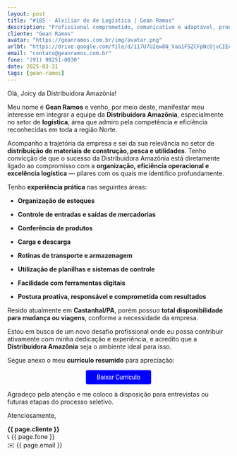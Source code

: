 ```yaml
---
layout: post
title: "#185 - Alxiliar de de Logística | Gean Ramos"
description: "Profissional comprometido, comunicativo e adaptável, pronto para agregar valor à equipe!"
cliente: "Gean Ramos"
avatar: "https://geanramos.com.br/img/avatar.png"
urlbt: "https://drive.google.com/file/d/117U7U2ew8N_Vaa1F5ZCFpNcOjvCIEARF/export?format=pdf"
email: "contato@geanramos.com.br"
fone: "(91) 98251-0830"
date: 2025-03-31
tags: [gean-ramos]
---
```


Olá, Joicy da Distribuidora Amazônia!

Meu nome é **Gean Ramos** e venho, por meio deste, manifestar meu interesse em integrar a equipe da **Distribuidora Amazônia**, especialmente no setor de **logística**, área que admiro pela competência e eficiência reconhecidas em toda a região Norte.

Acompanho a trajetória da empresa e sei da sua relevância no setor de **distribuição de materiais de construção, pesca e utilidades**. Tenho convicção de que o sucesso da Distribuidora Amazônia está diretamente ligado ao compromisso com a **organização, eficiência operacional e excelência logística** — pilares com os quais me identifico profundamente.

Tenho **experiência prática** nas seguintes áreas:

-   **Organização de estoques**
    
-   **Controle de entradas e saídas de mercadorias**
    
-   **Conferência de produtos**
    
-   **Carga e descarga**
    
-   **Rotinas de transporte e armazenagem**
    
-   **Utilização de planilhas e sistemas de controle**
    
-   **Facilidade com ferramentas digitais**
    
-   **Postura proativa, responsável e comprometida com resultados**
    

Resido atualmente em **Castanhal/PA**, porém possuo **total disponibilidade para mudança ou viagens**, conforme a necessidade da empresa.

Estou em busca de um novo desafio profissional onde eu possa contribuir ativamente com minha dedicação e experiência, e acredito que a **Distribuidora Amazônia** seja o ambiente ideal para isso.

Segue anexo o meu **currículo resumido** para apreciação:

<center><a href="{{ page.urlbt }}" class="btn" style="display: inline-block;padding: 8px 25px;color: white;font-size: 14px;text-decoration: none;border-radius: 4px;text-align: center;cursor: pointer;display: inline-block;font-weight: 400;font-family: 'Roboto', Tahoma, Verdana, Segoe, sans-serif;background-color: #00f;">Baixar Currículo</a></center>


Agradeço pela atenção e me coloco à disposição para entrevistas ou futuras etapas do processo seletivo.

Atenciosamente,

**{{ page.cliente }}**<br>
📞 {{ page.fone }}<br>
✉️ {{ page.email }}
